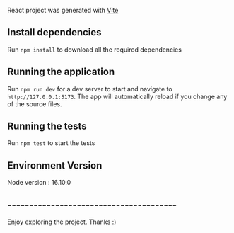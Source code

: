 
React project was generated with [Vite](https://vitejs.dev/guide/)

## Install dependencies

Run `npm install` to download all the required dependencies

## Running the application

Run `npm run dev` for a dev server to start and navigate to `http://127.0.0.1:5173`. 
The app will automatically reload if you change any of the source files.

## Running the tests

Run `npm test` to start the tests

## Environment Version

Node version : 16.10.0


## ---------------------------------------

Enjoy exploring the project. Thanks :)